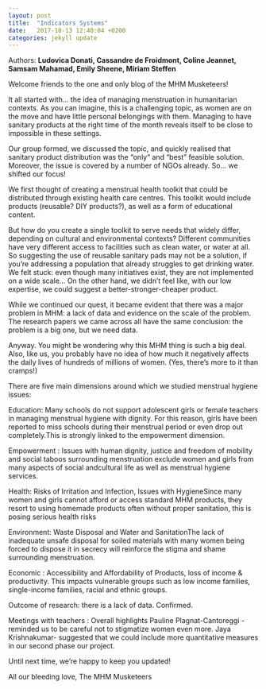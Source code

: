 ```yaml
---
layout: post
title:  "Indicators Systems"
date:   2017-10-13 12:40:04 +0200
categories: jekyll update
---
```


Authors: **Ludovica Donati, Cassandre de Froidmont, Coline Jeannet, Samsam Mahamad, Emily Sheene, Miriam Steffen**

Welcome friends to the one and only blog of the MHM Musketeers!

It all started with… the idea of managing menstruation in humanitarian contexts. As you can imagine, this is a challenging topic, as women are on the move and have little personal belongings with them. Managing to have sanitary products at the right time of the month reveals itself to be close to impossible in these settings.

Our group formed, we discussed the topic, and quickly realised that sanitary product distribution was the “only” and “best” feasible solution. Moreover, the issue is covered by a number of NGOs already. So… we shifted our focus!

We first thought of creating a menstrual health toolkit that could be distributed through existing health care centres. This toolkit would include products (reusable? DIY products?), as well as a form of educational content. 

But how do you create a single toolkit to serve needs that widely differ, depending on cultural and environmental contexts? Different communities have very different access to facilities such as clean water, or water at all. So suggesting the use of reusable sanitary pads may not be a solution, if you’re addressing a population that already struggles to get drinking water. We felt stuck: even though many initiatives exist, they are not implemented on a wide scale… On the other hand, we didn’t feel like, with our low expertise, we could suggest a better-stronger-cheaper product. 

While we continued our quest, it became evident that there was a major problem in MHM: a lack of data and evidence on the scale of the problem. The research papers we came across all have the same conclusion: the problem is a big one, but we need data. 

Anyway. You might be wondering why this MHM thing is such a big deal. Also, like us, you probably have no idea of how much it negatively affects the daily lives of hundreds of millions of women. (Yes, there’s more to it than cramps!)

There are five main dimensions around which we studied menstrual hygiene issues:

Education: Many schools do not support adolescent girls or female teachers in managing menstrual hygiene with dignity. For this reason, girls have been reported to miss schools during their menstrual period or even drop out completely.This is strongly linked to the empowerment dimension. 

Empowerment : Issues with human dignity, justice and freedom of mobility and social taboos surrounding menstruation exclude women and girls from many aspects of social andcultural life as well as menstrual hygiene services.

Health: Risks of Irritation and Infection, Issues with HygieneSince many women and girls cannot afford or access standard MHM products, they resort to using homemade products often without proper sanitation, this is posing serious health risks

Environment: Waste Disposal and Water and SanitationThe lack of inadequate unsafe disposal for soiled materials with many women being forced to dispose it in secrecy will reinforce the stigma and shame surrounding menstruation. 

Economic : Accessibility and Affordability of Products, loss of income & productivity. This impacts vulnerable groups such as low income families, single-income families, racial and ethnic groups.

Outcome of research: there is a lack of data. Confirmed. 

Meetings with teachers : Overall highlights Pauline Plagnat-Cantoreggi - reminded us to be careful not to stigmatize women even more. Jaya Krishnakumar- suggested that we could include more quantitative measures in our second phase our project. 

Until next time, we’re happy to keep you updated!

All our bleeding love,
The MHM Musketeers

